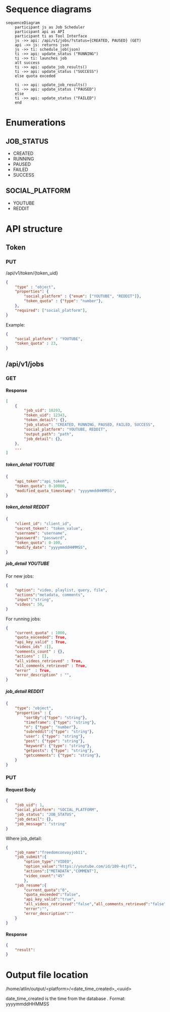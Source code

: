 # Sequence diagrams

```mermaid
sequenceDiagram
    participant js as Job Scheduler
    participant api as API
    participant ti as Tool Interface
    js ->> api: /api/v1/jobs/?status={CREATED, PAUSED} (GET)
    api ->> js: returns json
    js ->> ti: schedule_job(json)
    ti ->> api: update_status ("RUNNING")
    ti ->> ti: launches job
    alt success
    ti ->> api: update_job_results()
    ti ->> api: update_status ("SUCCESS")
    else quota exceded

    ti ->> api: update_job_results()
    ti ->> api: update_status ("PAUSED")
    else
    ti ->> api: update_status ("FAILED")
    end
```

# Enumerations
## JOB_STATUS
- CREATED
- RUNNING
- PAUSED
- FAILED
- SUCCESS

## SOCIAL_PLATFORM
- YOUTUBE
- REDDIT

# API structure


## Token

### PUT
/api/v1/token/{token_uid}


```json
{
    "type" : "object",
    "properties": {
        "social_platform" : {"enum": ["YOUTUBE", "REDDIT"]},
        "token_quota" : {"type": "number"},
    },
    "required": ["social_platform"],
}
```

Example:
```json
{
    "social_platform" : "YOUTUBE",
    "token_quota" : 23,
}
```




## /api/v1/jobs
### GET
#### Response

```json
[
    {
        "job_uid": 10293,
        "token_uid": 12343,
        "token_detail": {},
        "job_status": "CREATED, RUNNING, PAUSED, FAILED, SUCCESS",
        "social_platform": "YOUTUBE, REDDIT",
        "output_path": "path",
        "job_detail": {},
    }, 
    ...
]
```

##### token_detail YOUTUBE
```json
{
    "api_token":"api_token",
    "token_quota": 0-10000,
    "modified_quota_timestamp": "yyyymmddHHMMSS",
}
```

##### token_detail REDDIT
```json
{
    "client_id": "client_id",
    "secret_token": "token_value",
    "username": "username",
    "password": "password",
    "token_quota": 0-100,
    "modify_date": "yyyymmddHHMMSS",
}
```

##### job_detail YOUTUBE
For new jobs:
```json
{
    "option": "video, playlist, query, file",
    "actions":"metadata, comments",
    "input":"string",
    "videos": 50,
}
```

For running jobs:

```json
{
    "current_quota" : 1000, 
    "quota_exceeded": True,
    "api_key_valid" : True,
    "videos_ids" :[],
    "comments_count" : {},
    "actions" : [],
    "all_videos_retrieved" : True,
    "all_comments_retrieved" : True,
    "error"  : True,
    "error_description" : "",
}
```

##### job_detail REDDIT
```json
{
    "type": "object",
    "properties" : {
        "sortBy":{"type": "string"},
        "timeframe": {"type": "string"},
        "n": {"type": "number"},
        "subreddit":{"type": "string"},
        "user": {"type": "string"},
        "post": {"type": "string"},
        "keyword": {"type": "string"},
        "getposts": {"type": "string"},
        "getcomments": {"type": "string"},
    }
}
```

### PUT
#### Request Body
```json
{   
    "job_uid": 1,
    "social_platform": "SOCIAL_PLATFORM",
    "job_status": "JOB_STATUS",
    "job_detail": {},
    "job_message": "string"
}
```
Where job_detail:

```json
{
    "job_name":"freedomconvoyjob11",
    "job_submit":{
        "option_type":"VIDEO",
        "option_value":"https://youtube.com/id/109-4sjfl",
        "actions":["METADATA","COMMENT"],
        "video_count":"45"
        },
    "job_resume":{
        "current_quota":"0",
        "quota_exceeded":"false",
        "api_key_valid":"true",
        "all_videos_retrieved":"false","all_comments_retrieved":"false",
        "error":"",
        "error_description":""
    }
}
````

#### Response
```json
{
    "result": 
}
```




# Output file location

/home/atlin/output/\<platform>/\<date_time_created>_\<uuid>

date_time_created is the time from the database .
Format: yyyymmddHHMMSS
